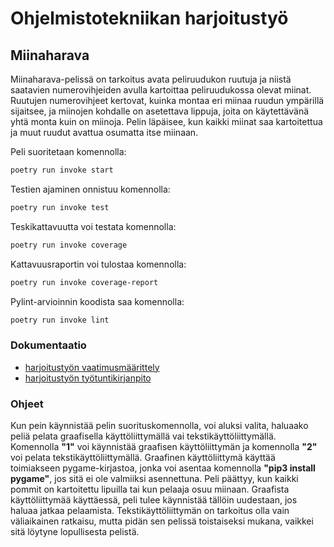 # Ohjelmistotekniikan harjoitustyö
## Miinaharava
Miinaharava-pelissä on tarkoitus avata peliruudukon ruutuja ja niistä saatavien numerovihjeiden avulla kartoittaa peliruudukossa olevat miinat. Ruutujen numerovihjeet kertovat, kuinka montaa eri miinaa ruudun ympärillä sijaitsee, ja miinojen kohdalle on asetettava lippuja, joita on käytettävänä yhtä monta kuin on miinoja. Pelin läpäisee, kun kaikki miinat saa kartoitettua ja muut ruudut avattua osumatta itse miinaan.

Peli suoritetaan komennolla:
```bash
poetry run invoke start
```
Testien ajaminen onnistuu komennolla:
```bash
poetry run invoke test
```
Teskikattavuutta voi testata komennolla:
```bash
poetry run invoke coverage
```
Kattavuusraportin voi tulostaa komennolla:
```bash
poetry run invoke coverage-report
```
Pylint-arvioinnin koodista saa komennolla:
```bash
poetry run invoke lint
```
### Dokumentaatio
* [harjoitustyön vaatimusmäärittely](https://github.com/J-Uhero/ot-harjoitustyo/blob/master/dokumentaatio/vaatimusmaarittely.md)
* [harjoitustyön työtuntikirjanpito](https://github.com/J-Uhero/ot-harjoitustyo/blob/master/dokumentaatio/tyoaikakirjanpito.md)

### Ohjeet
Kun pein käynnistää pelin suorituskomennolla, voi aluksi valita, haluaako peliä pelata graafisella käyttöliittymällä vai tekstikäyttöliittymällä. Komennolla **"1"** voi käynnistää graafisen käyttöliittymän ja komennolla **"2"** voi pelata tekstikäyttöliittymällä. Graafinen käyttöliittymä käyttää toimiakseen pygame-kirjastoa, jonka voi asentaa komennolla **"pip3 install pygame"**, jos sitä ei ole valmiiksi asennettuna. Peli päättyy, kun kaikki pommit on kartoitettu lipuilla tai kun pelaaja osuu miinaan. Graafista käyttöliittymää käyttäessä, peli tulee käynnistää tällöin uudestaan, jos haluaa jatkaa pelaamista. Tekstikäyttöliittymän on tarkoitus olla vain väliaikainen ratkaisu, mutta pidän sen pelissä toistaiseksi mukana, vaikkei sitä löytyne lopullisesta pelistä. 
